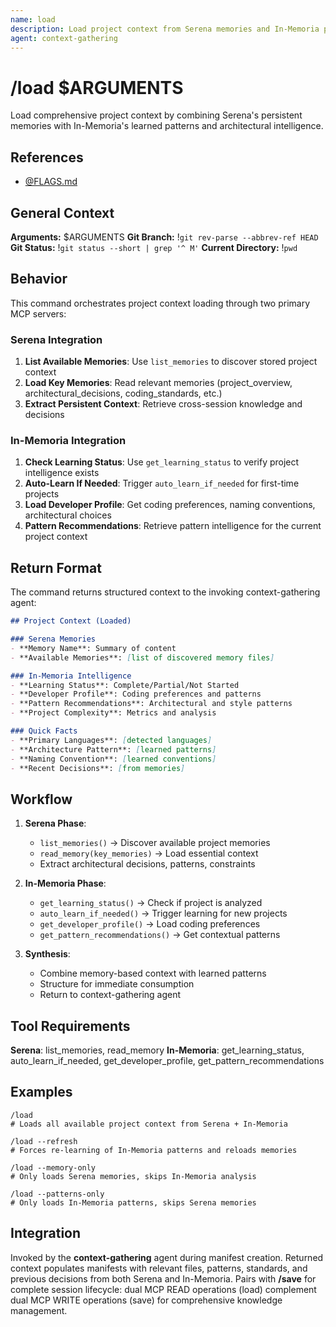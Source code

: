```yaml
---
name: load
description: Load project context from Serena memories and In-Memoria pattern intelligence
agent: context-gathering
---
```


# /load $ARGUMENTS

Load comprehensive project context by combining Serena's persistent memories with In-Memoria's learned patterns and architectural intelligence.

## References
- [@FLAGS.md](../FLAGS.md)

## General Context
**Arguments:** $ARGUMENTS
**Git Branch:** !`git rev-parse --abbrev-ref HEAD`
**Git Status:** !`git status --short | grep '^ M'`
**Current Directory:** !`pwd`

## Behavior

This command orchestrates project context loading through two primary MCP servers:

### Serena Integration
1. **List Available Memories**: Use `list_memories` to discover stored project context
2. **Load Key Memories**: Read relevant memories (project_overview, architectural_decisions, coding_standards, etc.)
3. **Extract Persistent Context**: Retrieve cross-session knowledge and decisions

### In-Memoria Integration
1. **Check Learning Status**: Use `get_learning_status` to verify project intelligence exists
2. **Auto-Learn If Needed**: Trigger `auto_learn_if_needed` for first-time projects
3. **Load Developer Profile**: Get coding preferences, naming conventions, architectural choices
4. **Pattern Recommendations**: Retrieve pattern intelligence for the current project context

## Return Format

The command returns structured context to the invoking context-gathering agent:

```markdown
## Project Context (Loaded)

### Serena Memories
- **Memory Name**: Summary of content
- **Available Memories**: [list of discovered memory files]

### In-Memoria Intelligence
- **Learning Status**: Complete/Partial/Not Started
- **Developer Profile**: Coding preferences and patterns
- **Pattern Recommendations**: Architectural and style patterns
- **Project Complexity**: Metrics and analysis

### Quick Facts
- **Primary Languages**: [detected languages]
- **Architecture Pattern**: [learned patterns]
- **Naming Convention**: [learned conventions]
- **Recent Decisions**: [from memories]
```

## Workflow

1. **Serena Phase**:
   - `list_memories()` → Discover available project memories
   - `read_memory(key_memories)` → Load essential context
   - Extract architectural decisions, patterns, constraints

2. **In-Memoria Phase**:
   - `get_learning_status()` → Check if project is analyzed
   - `auto_learn_if_needed()` → Trigger learning for new projects
   - `get_developer_profile()` → Load coding preferences
   - `get_pattern_recommendations()` → Get contextual patterns

3. **Synthesis**:
   - Combine memory-based context with learned patterns
   - Structure for immediate consumption
   - Return to context-gathering agent

## Tool Requirements

**Serena**: list_memories, read_memory
**In-Memoria**: get_learning_status, auto_learn_if_needed, get_developer_profile, get_pattern_recommendations

## Examples

```
/load
# Loads all available project context from Serena + In-Memoria

/load --refresh
# Forces re-learning of In-Memoria patterns and reloads memories

/load --memory-only
# Only loads Serena memories, skips In-Memoria analysis

/load --patterns-only
# Only loads In-Memoria patterns, skips Serena memories
```

## Integration

Invoked by the **context-gathering** agent during manifest creation. Returned context populates manifests with relevant files, patterns, standards, and previous decisions from both Serena and In-Memoria. Pairs with **/save** for complete session lifecycle: dual MCP READ operations (load) complement dual MCP WRITE operations (save) for comprehensive knowledge management.
